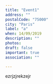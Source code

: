 ```yaml
---
title: "Event1"
address: ""
postalCode: "75000"
city: "Paris"
label: "a"
when: 14/09/2019
description: ""
photos:
draft: false
important: true
association: ""

---
```

ezrjzjrekzejr